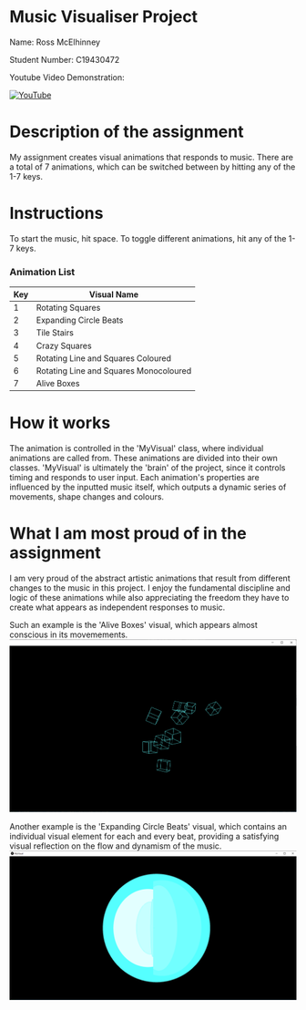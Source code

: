 # Music Visualiser Project

Name: Ross McElhinney

Student Number: C19430472

Youtube Video Demonstration:

[![YouTube](http://img.youtube.com/vi/uRYmBVHBL6I/0.jpg)](https://www.youtube.com/watch?v=uRYmBVHBL6I)

# Description of the assignment

My assignment creates visual animations that responds to music. There are a total of
7 animations, which can be switched between by hitting any of the 1-7 keys.

# Instructions

To start the music, hit space.
To toggle different animations, hit any of the 1-7 keys.

### Animation List

| Key | Visual Name                            |
| --- | -------------------------------------- |
| 1   | Rotating Squares                       |
| 2   | Expanding Circle Beats                 |
| 3   | Tile Stairs                            |
| 4   | Crazy Squares                          |
| 5   | Rotating Line and Squares Coloured     |
| 6   | Rotating Line and Squares Monocoloured |
| 7   | Alive Boxes                            |

# How it works

The animation is controlled in the 'MyVisual' class, where individual animations
are called from. These animations are divided into their own classes.
'MyVisual' is ultimately the 'brain' of the project, since it controls timing and
responds to user input.
Each animation's properties are influenced by the inputted music itself, which outputs a
dynamic series of movements, shape changes and colours.

# What I am most proud of in the assignment

I am very proud of the abstract artistic animations that result from different changes to
the music in this project. I enjoy the fundamental discipline and logic of these animations while also
appreciating the freedom they have to create what appears as independent responses to music.

Such an example is the 'Alive Boxes' visual, which appears almost conscious in its movemements.
![Example](images/independentAnimation.PNG)

Another example is the 'Expanding Circle Beats' visual, which contains an individual visual element
for each and every beat, providing a satisfying visual reflection on the flow and dynamism of the music.
![Example](images/CircleBeats.PNG)
